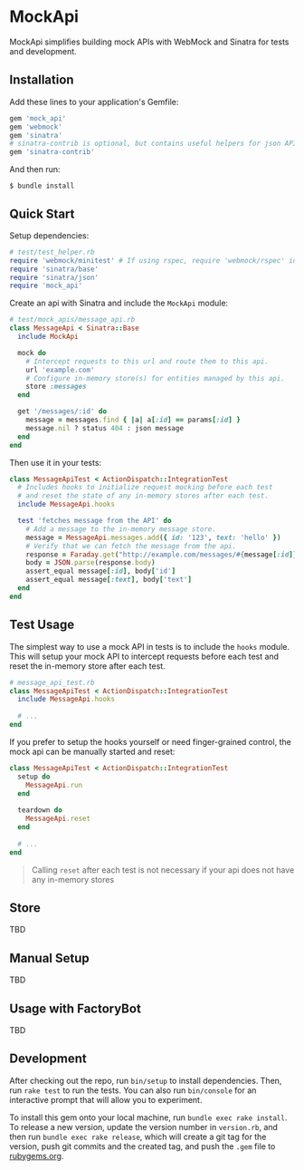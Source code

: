 # MockApi

MockApi simplifies building mock APIs with WebMock and Sinatra for tests and development.

## Installation

Add these lines to your application's Gemfile:

```ruby
gem 'mock_api'
gem 'webmock'
gem 'sinatra'
# sinatra-contrib is optional, but contains useful helpers for json APIs
gem 'sinatra-contrib'
```

And then run:

    $ bundle install

## Quick Start

Setup dependencies:

```ruby
# test/test_helper.rb
require 'webmock/minitest' # If using rspec, require 'webmock/rspec' instead 
require 'sinatra/base'
require 'sinatra/json'
require 'mock_api'
```

Create an api with Sinatra and include the `MockApi` module:

```ruby
# test/mock_apis/message_api.rb
class MessageApi < Sinatra::Base
  include MockApi

  mock do
    # Intercept requests to this url and route them to this api.
    url 'example.com'
    # Configure in-memory store(s) for entities managed by this api.
    store :messages
  end

  get '/messages/:id' do
    message = messages.find { |a| a[:id] == params[:id] }
    message.nil ? status 404 : json message
  end
end
```

Then use it in your tests:

```ruby
class MessageApiTest < ActionDispatch::IntegrationTest
  # Includes hooks to initialize request mocking before each test
  # and reset the state of any in-memory stores after each test.
  include MessageApi.hooks

  test 'fetches message from the API' do
    # Add a message to the in-memory message store.
    message = MessageApi.messages.add({ id: '123', text: 'hello' })
    # Verify that we can fetch the message from the api.
    response = Faraday.get("http://example.com/messages/#{message[:id]}")
    body = JSON.parse(response.body)
    assert_equal message[:id], body['id']
    assert_equal message[:text], body['text']
  end
end
```

## Test Usage

The simplest way to use a mock API in tests is to include the `hooks` module. This will setup your mock API to intercept requests before each test and reset the in-memory store after each test.

```ruby
# message_api_test.rb
class MessageApiTest < ActionDispatch::IntegrationTest
  include MessageApi.hooks
  
  # ...
end
```

If you prefer to setup the hooks yourself or need finger-grained control, the mock api can be manually started and reset:

```ruby
class MessageApiTest < ActionDispatch::IntegrationTest
  setup do
    MessageApi.run
  end
  
  teardown do
    MessageApi.reset
  end
  
  # ...
end
```
> Calling `reset` after each test is not necessary if your api does not have any in-memory stores

## Store

TBD

## Manual Setup

TBD

## Usage with FactoryBot

TBD

## Development

After checking out the repo, run `bin/setup` to install dependencies. Then, run `rake test` to run the tests. You can also run `bin/console` for an interactive prompt that will allow you to experiment.

To install this gem onto your local machine, run `bundle exec rake install`. To release a new version, update the version number in `version.rb`, and then run `bundle exec rake release`, which will create a git tag for the version, push git commits and the created tag, and push the `.gem` file to [rubygems.org](https://rubygems.org).
